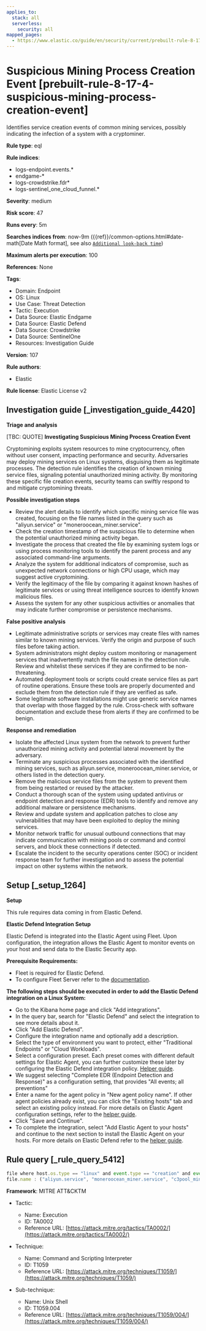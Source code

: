 ```yaml
---
applies_to:
  stack: all
  serverless:
    security: all
mapped_pages:
  - https://www.elastic.co/guide/en/security/current/prebuilt-rule-8-17-4-suspicious-mining-process-creation-event.html
---
```


# Suspicious Mining Process Creation Event [prebuilt-rule-8-17-4-suspicious-mining-process-creation-event]

Identifies service creation events of common mining services, possibly indicating the infection of a system with a cryptominer.

**Rule type**: eql

**Rule indices**:

* logs-endpoint.events.*
* endgame-*
* logs-crowdstrike.fdr*
* logs-sentinel_one_cloud_funnel.*

**Severity**: medium

**Risk score**: 47

**Runs every**: 5m

**Searches indices from**: now-9m ({{ref}}/common-options.html#date-math[Date Math format], see also [`Additional look-back time`](docs-content://solutions/security/detect-and-alert/create-detection-rule.md#rule-schedule))

**Maximum alerts per execution**: 100

**References**: None

**Tags**:

* Domain: Endpoint
* OS: Linux
* Use Case: Threat Detection
* Tactic: Execution
* Data Source: Elastic Endgame
* Data Source: Elastic Defend
* Data Source: Crowdstrike
* Data Source: SentinelOne
* Resources: Investigation Guide

**Version**: 107

**Rule authors**:

* Elastic

**Rule license**: Elastic License v2

## Investigation guide [_investigation_guide_4420]

**Triage and analysis**

[TBC: QUOTE]
**Investigating Suspicious Mining Process Creation Event**

Cryptomining exploits system resources to mine cryptocurrency, often without user consent, impacting performance and security. Adversaries may deploy mining services on Linux systems, disguising them as legitimate processes. The detection rule identifies the creation of known mining service files, signaling potential unauthorized mining activity. By monitoring these specific file creation events, security teams can swiftly respond to and mitigate cryptomining threats.

**Possible investigation steps**

* Review the alert details to identify which specific mining service file was created, focusing on the file names listed in the query such as "aliyun.service" or "moneroocean_miner.service".
* Check the creation timestamp of the suspicious file to determine when the potential unauthorized mining activity began.
* Investigate the process that created the file by examining system logs or using process monitoring tools to identify the parent process and any associated command-line arguments.
* Analyze the system for additional indicators of compromise, such as unexpected network connections or high CPU usage, which may suggest active cryptomining.
* Verify the legitimacy of the file by comparing it against known hashes of legitimate services or using threat intelligence sources to identify known malicious files.
* Assess the system for any other suspicious activities or anomalies that may indicate further compromise or persistence mechanisms.

**False positive analysis**

* Legitimate administrative scripts or services may create files with names similar to known mining services. Verify the origin and purpose of such files before taking action.
* System administrators might deploy custom monitoring or management services that inadvertently match the file names in the detection rule. Review and whitelist these services if they are confirmed to be non-threatening.
* Automated deployment tools or scripts could create service files as part of routine operations. Ensure these tools are properly documented and exclude them from the detection rule if they are verified as safe.
* Some legitimate software installations might use generic service names that overlap with those flagged by the rule. Cross-check with software documentation and exclude these from alerts if they are confirmed to be benign.

**Response and remediation**

* Isolate the affected Linux system from the network to prevent further unauthorized mining activity and potential lateral movement by the adversary.
* Terminate any suspicious processes associated with the identified mining services, such as aliyun.service, moneroocean_miner.service, or others listed in the detection query.
* Remove the malicious service files from the system to prevent them from being restarted or reused by the attacker.
* Conduct a thorough scan of the system using updated antivirus or endpoint detection and response (EDR) tools to identify and remove any additional malware or persistence mechanisms.
* Review and update system and application patches to close any vulnerabilities that may have been exploited to deploy the mining services.
* Monitor network traffic for unusual outbound connections that may indicate communication with mining pools or command and control servers, and block these connections if detected.
* Escalate the incident to the security operations center (SOC) or incident response team for further investigation and to assess the potential impact on other systems within the network.


## Setup [_setup_1264]

**Setup**

This rule requires data coming in from Elastic Defend.

**Elastic Defend Integration Setup**

Elastic Defend is integrated into the Elastic Agent using Fleet. Upon configuration, the integration allows the Elastic Agent to monitor events on your host and send data to the Elastic Security app.

**Prerequisite Requirements:**

* Fleet is required for Elastic Defend.
* To configure Fleet Server refer to the [documentation](docs-content://reference/ingestion-tools/fleet/fleet-server.md).

**The following steps should be executed in order to add the Elastic Defend integration on a Linux System:**

* Go to the Kibana home page and click "Add integrations".
* In the query bar, search for "Elastic Defend" and select the integration to see more details about it.
* Click "Add Elastic Defend".
* Configure the integration name and optionally add a description.
* Select the type of environment you want to protect, either "Traditional Endpoints" or "Cloud Workloads".
* Select a configuration preset. Each preset comes with different default settings for Elastic Agent, you can further customize these later by configuring the Elastic Defend integration policy. [Helper guide](docs-content://solutions/security/configure-elastic-defend/configure-an-integration-policy-for-elastic-defend.md).
* We suggest selecting "Complete EDR (Endpoint Detection and Response)" as a configuration setting, that provides "All events; all preventions"
* Enter a name for the agent policy in "New agent policy name". If other agent policies already exist, you can click the "Existing hosts" tab and select an existing policy instead. For more details on Elastic Agent configuration settings, refer to the [helper guide](docs-content://reference/ingestion-tools/fleet/agent-policy.md).
* Click "Save and Continue".
* To complete the integration, select "Add Elastic Agent to your hosts" and continue to the next section to install the Elastic Agent on your hosts. For more details on Elastic Defend refer to the [helper guide](docs-content://solutions/security/configure-elastic-defend/install-elastic-defend.md).


## Rule query [_rule_query_5412]

```js
file where host.os.type == "linux" and event.type == "creation" and event.action : ("creation", "file_create_event") and
file.name : ("aliyun.service", "moneroocean_miner.service", "c3pool_miner.service", "pnsd.service", "apache4.service", "pastebin.service", "xvf.service")
```

**Framework**: MITRE ATT&CKTM

* Tactic:

    * Name: Execution
    * ID: TA0002
    * Reference URL: [https://attack.mitre.org/tactics/TA0002/](https://attack.mitre.org/tactics/TA0002/)

* Technique:

    * Name: Command and Scripting Interpreter
    * ID: T1059
    * Reference URL: [https://attack.mitre.org/techniques/T1059/](https://attack.mitre.org/techniques/T1059/)

* Sub-technique:

    * Name: Unix Shell
    * ID: T1059.004
    * Reference URL: [https://attack.mitre.org/techniques/T1059/004/](https://attack.mitre.org/techniques/T1059/004/)



